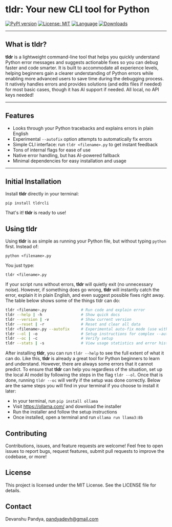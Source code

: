 # tldr: Your new CLI tool for Python

[![PyPI version](https://img.shields.io/pypi/v/tldrcli.svg)](https://pypi.org/project/tldrcli/) 
[![License: MIT](https://img.shields.io/badge/license-MIT-yellow.svg)](https://opensource.org/licenses/MIT)
[![Language](https://img.shields.io/badge/language-Python-blue.svg)](#)
[![Downloads](https://img.shields.io/badge/downloads-[]-brightgreen)](#)
<!-- [![Build Status](https://img.shields.io/github/actions/workflow/status/dpandaman/tldr-py/python-package.yml?branch=main)](https://github.com/dpandaman/tldr-py/actions) -->
<!-- [![Python Version](https://img.shields.io/pypi/pyversions/tldrcli.svg)](https://pypi.org/project/tldrcli/) -->


<!-- Easter Egg what up yall -->

---

## What is tldr?

**tldr** is a lightweight command-line tool that helps you quickly understand Python error messages and suggests actionable fixes so you can debug faster and code smarter. It is built to accommodate all experience levels, helping beginners gain a clearer understanding of Python errors while enabling more advanced users to save time during the debugging process. It natively handles errors and provides solutions (and edits files if needed) for most basic cases, though it has AI support if needed. All local, no API keys needed!

---

## Features

- Looks through your Python tracebacks and explains errors in plain English  
- Experimental `--autofix` option attempts to automatically fix errors  
- Simple CLI interface: run `tldr <filename>.py` to get instant feedback
- Tons of internal flags for ease of use
- Native error handling, but has AI-powered fallback  
- Minimal dependencies for easy installation and usage

---

## Initial Installation

Install **tldr** directly in your terminal:

```
pip install tldrcli
```
That's it! **tldr** is ready to use!

## Using tldr

Using **tldr** is as simple as running your Python file, but without typing `python` first. Instead of:
```
python <filename>.py
```
You just type:
```
tldr <filename>.py
```

If your script runs without errors, **tldr** will quietly exit (no unnecessary noise). However, if something does go wrong, **tldr** will instantly catch the error, explain it in plain English,
and even suggest possible fixes right away. The table below shows some of the things tldr can do:

```bash
tldr <filename>.py               # Run code and explain error
tldr --help | -h                 # Show quick docs 
tldr --version | -v              # Show current version
tldr --reset | -r                # Reset and clear all data 
tldr <filename>.py --autofix     # Experimental auto-fix mode (use with caution)
tldr --ol | -o                   # Setup instructions for complex --autofix
tldr --oc | -c                   # Verify setup
tldr --stats | -s                # View usage statistics and error history
```
After installing **tldr**, you can run ```tldr --help``` to see the full extent of what it can do. Like this, **tldr** is already a great tool for Python beginners to learn and understand. However, there are always some errors that it cannot predict. To ensure that **tldr** can help you regardless of the situation, set up the local AI model by following the steps in the flag ```tldr --ol```. Once that is done, running ```tldr --oc``` will verify if the setup was done correctly. Below are the same steps you will find in your terminal if you choose to install it later:

- In your terminal, run ```pip install ollama```
- Visit https://ollama.com/ and download the installer
- Run the installer and follow the setup instructions
- Once installed, open a terminal and run ```ollama run llama3:8b```

## Contributing
Contributions, issues, and feature requests are welcome! Feel free to open issues to report bugs, request features, submit pull requests to improve the codebase, or more!

## License
This project is licensed under the MIT License. See the LICENSE file for details.

## Contact
Devanshu Pandya, pandyadevh@gmail.com
